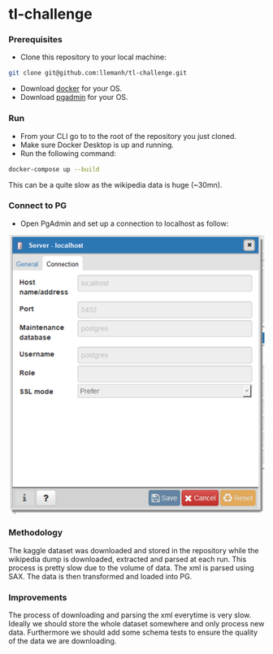 # tl-challenge

### Prerequisites
- Clone this repository to your local machine: 

```bash
git clone git@github.com:llemanh/tl-challenge.git
```

- Download [docker](https://docs.docker.com/get-docker/) for your OS.
- Download [pgadmin](https://www.pgadmin.org/download/) for your OS.

### Run
- From your CLI go to to the root of the repository you just cloned.
- Make sure Docker Desktop is up and running.
- Run the following command:

```bash
docker-compose up --build
```

This can be a quite slow as the wikipedia data is huge (~30mn). 

### Connect to PG

- Open PgAdmin and set up a connection to localhost as follow:

![image](server.png)

### Methodology

The kaggle dataset was downloaded and stored in the repository while the wikipedia dump is downloaded, extracted and parsed at each run. This process is pretty slow due to the volume of data. The xml is parsed using SAX. The data is then transformed and loaded into PG. 

### Improvements

The process of downloading and parsing the xml everytime is very slow. Ideally we should store the whole dataset somewhere and only process new data. Furthermore we should add some schema tests to ensure the quality of the data we are downloading. 





